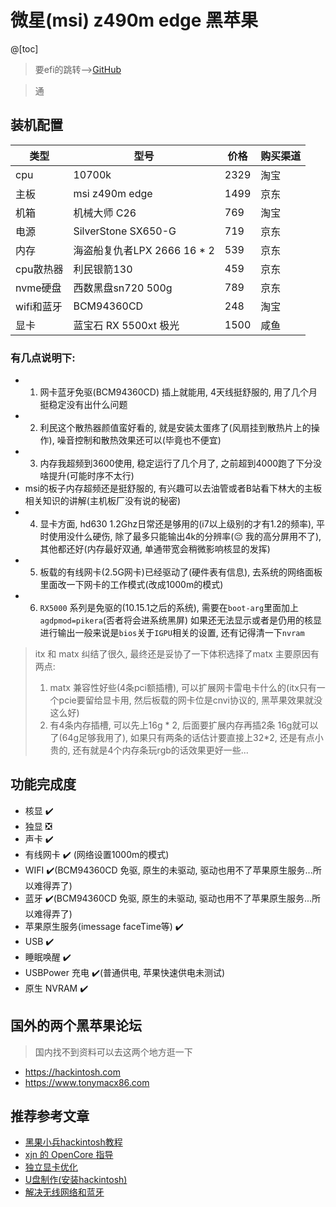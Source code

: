 
# 微星(msi) z490m edge 黑苹果
@[toc]

> 要efi的跳转-->[GitHub](https://github.com/TWanGT/hackintosh-msi-z490m-edge-10700k/tree/master/EFI/OC)

> 通

## 装机配置
类型|型号|价格|购买渠道
-|-|-|-
cpu|10700k|2329|淘宝
主板|msi z490m edge|1499|京东
机箱|机械大师 C26|769|淘宝
电源|SilverStone SX650-G|719|京东
内存|海盗船复仇者LPX 2666 16 * 2|539|京东
cpu散热器|利民银箭130|459|京东
nvme硬盘|西数黑盘sn720 500g|789|京东
wifi和蓝牙|BCM94360CD|248|淘宝
显卡|蓝宝石 RX 5500xt 极光|1500|咸鱼


### 有几点说明下: 
* 1. 网卡蓝牙免驱(BCM94360CD) 插上就能用, 4天线挺舒服的, 用了几个月挺稳定没有出什么问题
* 2. 利民这个散热器颜值蛮好看的, 就是安装太蛋疼了(风扇挂到散热片上的操作), 噪音控制和散热效果还可以(毕竟也不便宜)
* 3. 内存我超频到3600使用, 稳定运行了几个月了, 之前超到4000跑了下分没啥提升(可能时序不太行)
* msi的板子内存超频还是挺舒服的, 有兴趣可以去油管或者B站看下林大的主板相关知识的讲解(主机板厂没有说的秘密)
* 4. 显卡方面, hd630 1.2Ghz日常还是够用的(i7以上级别的才有1.2的频率), 平时使用没什么硬伤, 除了最多只能输出4k的分辨率(😔 我的高分屏用不了), 其他都还好(内存最好双通, 单通带宽会稍微影响核显的发挥)
* 5. 板载的有线网卡(2.5G网卡)已经驱动了(硬件表有信息), 去系统的网络面板里面改一下网卡的工作模式(改成1000m的模式)
* 6. `RX5000` 系列是免驱的(10.15.1之后的系统), 需要在`boot-arg`里面加上`agdpmod=pikera`(否者将会进系统黑屏)
如果还无法显示或者是仍用的核显进行输出一般来说是`bios`关于`IGPU`相关的设置, 还有记得清一下`nvram`

> itx 和 matx 纠结了很久, 最终还是妥协了一下体积选择了matx
> 主要原因有两点:
> 1. matx 兼容性好些(4条pci额插槽), 可以扩展网卡雷电卡什么的(itx只有一个pcie要留给显卡用, 然后板载的网卡位是cnvi协议的, 黑苹果效果就没这么好)
> 2. 有4条内存插槽, 可以先上16g * 2, 后面要扩展内存再插2条 16g就可以了(64g足够我用了), 如果只有两条的话估计要直接上32*2, 还是有点小贵的, 还有就是4个内存条玩rgb的话效果更好一些...

## 功能完成度
* 核显 ✔️
* 独显 ❎
* 声卡 ✔️
* 有线网卡 ✔️ (网络设置1000m的模式)
* WIFI ✔️(BCM94360CD 免驱, 原生的未驱动, 驱动也用不了苹果原生服务...所以难得弄了)
* 蓝牙 ✔️(BCM94360CD 免驱, 原生的未驱动, 驱动也用不了苹果原生服务...所以难得弄了)
* 苹果原生服务(imessage faceTime等) ✔️
* USB ✔️
* 睡眠唤醒 ✔️
* USBPower 充电 ✔️(普通供电, 苹果快速供电未测试)
* 原生 NVRAM ✔️


## 国外的两个黑苹果论坛
> 国内找不到资料可以去这两个地方逛一下

* https://hackintosh.com
* https://www.tonymacx86.com 

## 推荐参考文章

* [黑果小兵hackintosh教程](
    https://blog.daliansky.net/macOS-Mojave-10.14.5-18F132-official-version-with-Clover-4928-original-image.html#more)
* [xjn 的 OpenCore 指导](
   https://blog.xjn819.com/post/opencore-guide.html)
* [独立显卡优化](
    http://bbs.pcbeta.com/viewthread-1836920-1-1.html)
* [U盘制作(安装hackintosh)](
    https://www.sqlsec.com/2018/08/clover.html)
* [解决无线网络和蓝牙](
    https://www.cnblogs.com/SemiconductorKING/p/7702410.html)

